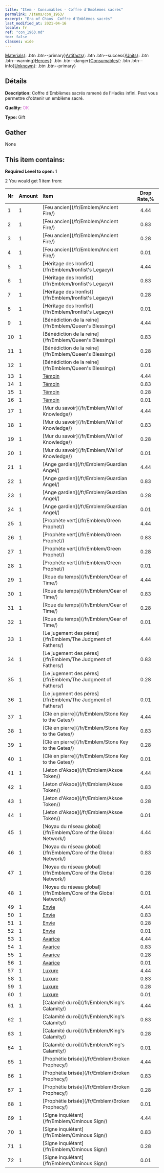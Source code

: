 ```yaml
---
title: "Item - Consumables - Coffre d'Emblèmes sacrés"
permalink: /Items/con_1963/
excerpt: "Era of Chaos  Coffre d'Emblèmes sacrés"
last_modified_at: 2021-04-16
locale: fr
ref: "con_1963.md"
toc: false
classes: wide
---
```

 [Materials](/fr/Items/){: .btn .btn--primary}[Artifacts](/fr/Items/Artifacts/){: .btn .btn--success}[Units](/fr/Items/Units/){: .btn .btn--warning}[Heroes](/fr/Items/Heroes/){: .btn .btn--danger}[Consumables](/fr/Items/Consumables/){: .btn .btn--info}[Unknown](/fr/Items/Unknown/){: .btn .btn--primary}

## Détails
 **Description:** Coffre d'Emblèmes sacrés ramené de l'Hadès infini. Peut vous permettre d'obtenir un emblème sacré.

 **Quality:** <span style="color: #DA70D6">OK</span>

 **Type:** Gift

## Gather

  None

## This item contains:

 **Required Level to open:** 1

 2 You would get **1** item  from:

  | Nr | Amount |     Item    | Drop Rate,% |
  |:---|:-------|:------------|:---------:|
  | 1 | 1 | [Feu ancien](/fr/Emblem/Ancient Fire/) | 4.44 | 
  | 2 | 1 | [Feu ancien](/fr/Emblem/Ancient Fire/) | 0.83 | 
  | 3 | 1 | [Feu ancien](/fr/Emblem/Ancient Fire/) | 0.28 | 
  | 4 | 1 | [Feu ancien](/fr/Emblem/Ancient Fire/) | 0.01 | 
  | 5 | 1 | [Héritage des Ironfist](/fr/Emblem/Ironfist's Legacy/) | 4.44 | 
  | 6 | 1 | [Héritage des Ironfist](/fr/Emblem/Ironfist's Legacy/) | 0.83 | 
  | 7 | 1 | [Héritage des Ironfist](/fr/Emblem/Ironfist's Legacy/) | 0.28 | 
  | 8 | 1 | [Héritage des Ironfist](/fr/Emblem/Ironfist's Legacy/) | 0.01 | 
  | 9 | 1 | [Bénédiction de la reine](/fr/Emblem/Queen's Blessing/) | 4.44 | 
  | 10 | 1 | [Bénédiction de la reine](/fr/Emblem/Queen's Blessing/) | 0.83 | 
  | 11 | 1 | [Bénédiction de la reine](/fr/Emblem/Queen's Blessing/) | 0.28 | 
  | 12 | 1 | [Bénédiction de la reine](/fr/Emblem/Queen's Blessing/) | 0.01 | 
  | 13 | 1 | [Témoin](/fr/Emblem/Witness/) | 4.44 | 
  | 14 | 1 | [Témoin](/fr/Emblem/Witness/) | 0.83 | 
  | 15 | 1 | [Témoin](/fr/Emblem/Witness/) | 0.28 | 
  | 16 | 1 | [Témoin](/fr/Emblem/Witness/) | 0.01 | 
  | 17 | 1 | [Mur du savoir](/fr/Emblem/Wall of Knowledge/) | 4.44 | 
  | 18 | 1 | [Mur du savoir](/fr/Emblem/Wall of Knowledge/) | 0.83 | 
  | 19 | 1 | [Mur du savoir](/fr/Emblem/Wall of Knowledge/) | 0.28 | 
  | 20 | 1 | [Mur du savoir](/fr/Emblem/Wall of Knowledge/) | 0.01 | 
  | 21 | 1 | [Ange gardien](/fr/Emblem/Guardian Angel/) | 4.44 | 
  | 22 | 1 | [Ange gardien](/fr/Emblem/Guardian Angel/) | 0.83 | 
  | 23 | 1 | [Ange gardien](/fr/Emblem/Guardian Angel/) | 0.28 | 
  | 24 | 1 | [Ange gardien](/fr/Emblem/Guardian Angel/) | 0.01 | 
  | 25 | 1 | [Prophète vert](/fr/Emblem/Green Prophet/) | 4.44 | 
  | 26 | 1 | [Prophète vert](/fr/Emblem/Green Prophet/) | 0.83 | 
  | 27 | 1 | [Prophète vert](/fr/Emblem/Green Prophet/) | 0.28 | 
  | 28 | 1 | [Prophète vert](/fr/Emblem/Green Prophet/) | 0.01 | 
  | 29 | 1 | [Roue du temps](/fr/Emblem/Gear of Time/) | 4.44 | 
  | 30 | 1 | [Roue du temps](/fr/Emblem/Gear of Time/) | 0.83 | 
  | 31 | 1 | [Roue du temps](/fr/Emblem/Gear of Time/) | 0.28 | 
  | 32 | 1 | [Roue du temps](/fr/Emblem/Gear of Time/) | 0.01 | 
  | 33 | 1 | [Le jugement des pères](/fr/Emblem/The Judgment of Fathers/) | 4.44 | 
  | 34 | 1 | [Le jugement des pères](/fr/Emblem/The Judgment of Fathers/) | 0.83 | 
  | 35 | 1 | [Le jugement des pères](/fr/Emblem/The Judgment of Fathers/) | 0.28 | 
  | 36 | 1 | [Le jugement des pères](/fr/Emblem/The Judgment of Fathers/) | 0.01 | 
  | 37 | 1 | [Clé en pierre](/fr/Emblem/Stone Key to the Gates/) | 4.44 | 
  | 38 | 1 | [Clé en pierre](/fr/Emblem/Stone Key to the Gates/) | 0.83 | 
  | 39 | 1 | [Clé en pierre](/fr/Emblem/Stone Key to the Gates/) | 0.28 | 
  | 40 | 1 | [Clé en pierre](/fr/Emblem/Stone Key to the Gates/) | 0.01 | 
  | 41 | 1 | [Jeton d'Aksoe](/fr/Emblem/Aksoe Token/) | 4.44 | 
  | 42 | 1 | [Jeton d'Aksoe](/fr/Emblem/Aksoe Token/) | 0.83 | 
  | 43 | 1 | [Jeton d'Aksoe](/fr/Emblem/Aksoe Token/) | 0.28 | 
  | 44 | 1 | [Jeton d'Aksoe](/fr/Emblem/Aksoe Token/) | 0.01 | 
  | 45 | 1 | [Noyau du réseau global](/fr/Emblem/Core of the Global Network/) | 4.44 | 
  | 46 | 1 | [Noyau du réseau global](/fr/Emblem/Core of the Global Network/) | 0.83 | 
  | 47 | 1 | [Noyau du réseau global](/fr/Emblem/Core of the Global Network/) | 0.28 | 
  | 48 | 1 | [Noyau du réseau global](/fr/Emblem/Core of the Global Network/) | 0.01 | 
  | 49 | 1 | [Envie](/fr/Emblem/Jealousy/) | 4.44 | 
  | 50 | 1 | [Envie](/fr/Emblem/Jealousy/) | 0.83 | 
  | 51 | 1 | [Envie](/fr/Emblem/Jealousy/) | 0.28 | 
  | 52 | 1 | [Envie](/fr/Emblem/Jealousy/) | 0.01 | 
  | 53 | 1 | [Avarice](/fr/Emblem/Greed/) | 4.44 | 
  | 54 | 1 | [Avarice](/fr/Emblem/Greed/) | 0.83 | 
  | 55 | 1 | [Avarice](/fr/Emblem/Greed/) | 0.28 | 
  | 56 | 1 | [Avarice](/fr/Emblem/Greed/) | 0.01 | 
  | 57 | 1 | [Luxure](/fr/Emblem/Lust/) | 4.44 | 
  | 58 | 1 | [Luxure](/fr/Emblem/Lust/) | 0.83 | 
  | 59 | 1 | [Luxure](/fr/Emblem/Lust/) | 0.28 | 
  | 60 | 1 | [Luxure](/fr/Emblem/Lust/) | 0.01 | 
  | 61 | 1 | [Calamité du roi](/fr/Emblem/King's Calamity/) | 4.44 | 
  | 62 | 1 | [Calamité du roi](/fr/Emblem/King's Calamity/) | 0.83 | 
  | 63 | 1 | [Calamité du roi](/fr/Emblem/King's Calamity/) | 0.28 | 
  | 64 | 1 | [Calamité du roi](/fr/Emblem/King's Calamity/) | 0.01 | 
  | 65 | 1 | [Prophétie brisée](/fr/Emblem/Broken Prophecy/) | 4.44 | 
  | 66 | 1 | [Prophétie brisée](/fr/Emblem/Broken Prophecy/) | 0.83 | 
  | 67 | 1 | [Prophétie brisée](/fr/Emblem/Broken Prophecy/) | 0.28 | 
  | 68 | 1 | [Prophétie brisée](/fr/Emblem/Broken Prophecy/) | 0.01 | 
  | 69 | 1 | [Signe inquiétant](/fr/Emblem/Ominous Sign/) | 4.44 | 
  | 70 | 1 | [Signe inquiétant](/fr/Emblem/Ominous Sign/) | 0.83 | 
  | 71 | 1 | [Signe inquiétant](/fr/Emblem/Ominous Sign/) | 0.28 | 
  | 72 | 1 | [Signe inquiétant](/fr/Emblem/Ominous Sign/) | 0.01 | 
